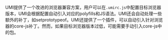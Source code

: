 UMI提供了一个改进的浏览器兼容方案，用户可以在`.umirc.js`中配置目标浏览器版本，UMI会根据配置自动引入对应的polyfills和JS语法。UMI还会自动处理一些额外的补丁，如setprototypeof。UMI还提供了一个插件，可以自动引入针对浏览器的core-js补丁。然而，如果目标浏览器版本过低，可能需要手动引入core-js中的包。
